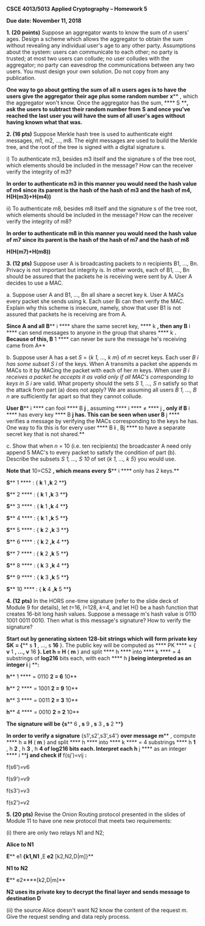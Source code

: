 **CSCE 4013/5013 Applied Cryptography – Homework 5**

**Due date: November 11, 2018**

**1. (20 points)**  Suppose an aggregator wants to know the sum of _n_ users&#39; ages. Design a scheme which allows the aggregator to obtain the sum without revealing any individual user&#39;s age to any other party. Assumptions about the system: users can communicate to each other; no party is trusted; at most two users can collude; no user colludes with the aggregator; no party can eavesdrop the communications between any two users. You must design your own solution. Do not copy from any publication.

**One way to go about getting the sum of all**  **n**  **users ages is to have the users give the aggregator their age plus some random number**  **x**** , which the aggregator won&#39;t know. Once the aggregator has the sum, **** S ****, ask the users to subtract their random number from**  **S**  **and once you&#39;ve reached the last user you will have the sum of all user&#39;s ages without having known what that was.**

**2. (16 pts)** Suppose Merkle hash tree is used to authenticate eight messages, m1, m2, …, m8. The eight messages are used to build the Merkle tree, and the root of the tree is signed with a digital signature s.

i) To authenticate m3, besides m3 itself and the signature s of the tree root, which elements should be included in the message? How can the receiver verify the integrity of m3?

**In order to authenticate m3 in this manner you would need the hash value of m4 since its parent is the hash of the hash of m3 and the hash of m4, H(H(m3)+H(m4))**

ii) To authenticate m8, besides m8 itself and the signature s of the tree root, which elements should be included in the message? How can the receiver verify the integrity of m8?

**In order to authenticate m8 in this manner you would need the hash value of m7 since its parent is the hash of the hash of m7 and the hash of m8**

**H(H(m7)+H(m8))**







**3. (12 pts)** Suppose user A is broadcasting packets to n recipients B1, …, Bn. Privacy is not important but integrity is. In other words, each of B1, …, Bn should be assured that the packets he is receiving were sent by A. User A decides to use a MAC.

a. Suppose user A and B1, …, Bn all share a secret key k. User A MACs every packet she sends using k. Each user B­i can then verify the MAC. Explain why this scheme is insecure, namely, show that user B1 is not assured that packets he is receiving are from A.

**Since A and all**  **B**** i **** share the same secret key, **** k ****, then any**  **B**** i **** can send messages to anyone in the group that shares **** k ****. Because of this, B**** 1 **** can never be sure the message he&#39;s receiving came from A**

b. Suppose user A has a set _S_ = {_k __1_, …, _k__ m_} of _m_ secret keys. Each user _B __i_ has some subset ­_S__ i_ of the keys. When A transmits a packet she appends m MACs to it by MACing the packet with each of her _m_ keys. When user _B __i_ receives a packet he accepts it as valid only if all MAC&#39;s corresponding to keys in _S__ i_ are valid. What property should the sets _S __1_, …, _S__ n_ satisfy so that the attack from part (a) does not apply? We are assuming all users _B __1_, …, _B__ n_ are sufficiently far apart so that they cannot collude.

**User B**** i **** can fool **** B ****j**** , assuming **** i **** ≠ **** j ****, only if**  **B**** i **** has every key **** B ****j**  **has. This can be seen when user**  **B**** j **** verifies a message by verifying the MACs corresponding to the keys he has. One way to fix this is for every user **** B ****i**** , Bj **** to have a separate secret key that is not shared.**

c. Show that when _n_ = 10 (i.e. ten recipients) the broadcaster A need only append 5 MAC&#39;s to every packet to satisfy the condition of part (b). Describe the subsets _S __1_, …, _S__ 10_ of set {_k __1_, …, _k__ 5_} you would use.

**Note that** 10=C52 **, which means every**  **S**** i **** only has 2 keys.**

**S**** 1 **** : { ****k**** 1 ****,k**** 2 ****}**

**S**** 2 **** : { ****k**** 1 ****,k**** 3 ****}**

**S**** 3 **** : { ****k**** 1 ****,k**** 4 ****}**

**S**** 4 **** : { ****k**** 1 ****,k**** 5 ****}**

**S**** 5 **** : { ****k**** 2 ****,k**** 3 ****}**

**S**** 6 **** : { ****k**** 2 ****,k**** 4 ****}**

**S**** 7 **** : { ****k**** 2 ****,k**** 5 ****}**

**S**** 8 **** : { ****k**** 3 ****,k**** 4 ****}**

**S**** 9 **** : { ****k**** 3 ****,k**** 5 ****}**

**S**** 10 **** : { ****k**** 4 ****,k**** 5 ****}**





**4. (12 pts)** In the HORS one-time signature (refer to the slide deck of Module 9 for details), let _t_=16, _l_=128, _k_=4, and let H() be a hash function that creates 16-bit long hash values. Suppose a message m&#39;s hash value is 0110 1001 0011 0010. Then what is this message&#39;s signature? How to verify the signature?

**Start out by generating sixteen 128-bit strings which will form private key**  **SK**  **= {**** s ****1**** , …, s ****16**** }. The public key will be computed as **** PK **** = { ****v**** 1 ****, …, v**** 16 ****}. Let**  **h**  **=**  **H**** ( ****m**** ) and split **** h **** into **** k **** = 4 substrings of **log216** bits each, with each **** h ****j**  **being interpreted as an integer**  **i**** j ****:**

**h**** 1 **** = 0110 ****2**  **= 6**** 10**

**h**** 2 **** = 1001 ****2**  **= 9**** 10**

**h**** 3 **** = 0011 ****2**  **= 3**** 10**

**h**** 4 **** = 0010 ****2**  **= 2**** 10**

**The signature will be {s**** 6 ****,**  **s**** 9 ****, s**** 3­ ****, s**** 2 ****}**

**In order to verify a signature** {s1&#39;,s2&#39;,s3&#39;,s4&#39;} **over message**  **m**** , compute **** h ****=**  **H**** ( ****m**** ) and split **** h **** into **** k **** = 4 substrings **** h ****1**** , h ****2**** , h ****3**** , h ****4**  **of** log216 **bits each. Interpret each**  **h**** j **** as an integer **** i ****j**  **and check if** f(sj&#39;)=vij **:**

f(s6&#39;)=v6

f(s9&#39;)=v9

f(s3&#39;)=v3

f(s2&#39;)=v2

**5. (20 pts)** Revise the Onion Routing protocol presented in the slides of Module 11 to have one new protocol that meets two requirements:

(i) there are only two relays N1 and N2;

**Alice to N1**

**E**** e1 ****{k1,N1**** ,E ****e2**** [k2,N2,D|m]}**

**N1 to N2**

**E**** e2****[k2,D|m]**

**N2 uses its private key to decrypt the final layer and sends message to destination D**

(ii) the source Alice doesn&#39;t want N2 know the content of the request m. Give the request sending and data reply process.